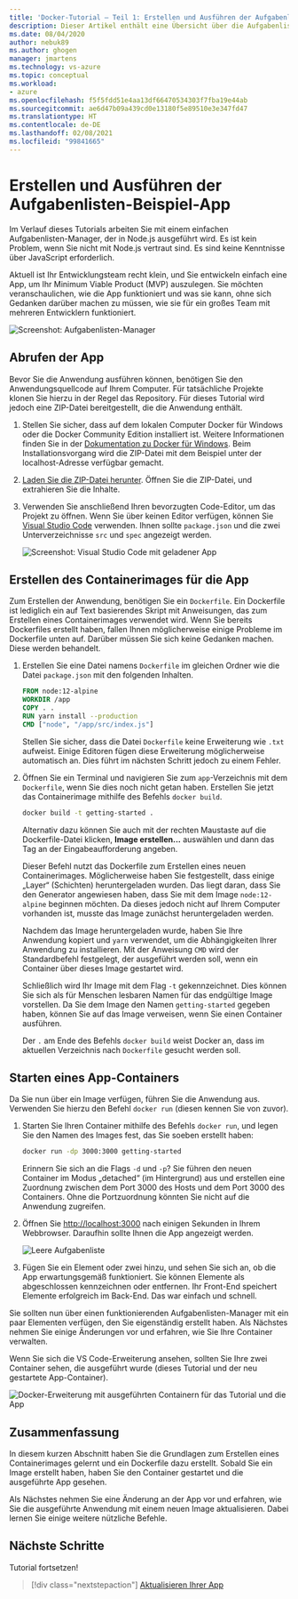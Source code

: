 ```yaml
---
title: 'Docker-Tutorial – Teil 1: Erstellen und Ausführen der Aufgabenlisten-Beispiel-App'
description: Dieser Artikel enthält eine Übersicht über die Aufgabenlisten-Beispiel-App, die in Node.js ausgeführt wird.
ms.date: 08/04/2020
author: nebuk89
ms.author: ghogen
manager: jmartens
ms.technology: vs-azure
ms.topic: conceptual
ms.workload:
- azure
ms.openlocfilehash: f5f5fdd51e4aa13df66470534303f7fba19e44ab
ms.sourcegitcommit: ae6d47b09a439cd0e13180f5e89510e3e347fd47
ms.translationtype: HT
ms.contentlocale: de-DE
ms.lasthandoff: 02/08/2021
ms.locfileid: "99841665"
---
```

# <a name="build-and-run-the-todo-sample-app"></a>Erstellen und Ausführen der Aufgabenlisten-Beispiel-App

Im Verlauf dieses Tutorials arbeiten Sie mit einem einfachen Aufgabenlisten-Manager, der in Node.js ausgeführt wird. Es ist kein Problem, wenn Sie nicht mit Node.js vertraut sind. Es sind keine Kenntnisse über JavaScript erforderlich.

Aktuell ist Ihr Entwicklungsteam recht klein, und Sie entwickeln einfach eine App, um Ihr Minimum Viable Product (MVP) auszulegen. Sie möchten veranschaulichen, wie die App funktioniert und was sie kann, ohne sich Gedanken darüber machen zu müssen, wie sie für ein großes Team mit mehreren Entwicklern funktioniert.

![Screenshot: Aufgabenlisten-Manager](media/todo-list-sample.png)

## <a name="get-the-app"></a>Abrufen der App

Bevor Sie die Anwendung ausführen können, benötigen Sie den Anwendungsquellcode auf Ihrem Computer. Für tatsächliche Projekte klonen Sie hierzu in der Regel das Repository. Für dieses Tutorial wird jedoch eine ZIP-Datei bereitgestellt, die die Anwendung enthält.

1. Stellen Sie sicher, dass auf dem lokalen Computer Docker für Windows oder die Docker Community Edition installiert ist. Weitere Informationen finden Sie in der [Dokumentation zu Docker für Windows](https://docs.docker.com/docker-for-windows/install/). Beim Installationsvorgang wird die ZIP-Datei mit dem Beispiel unter der localhost-Adresse verfügbar gemacht.

1. [Laden Sie die ZIP-Datei herunter](http://localhost/assets/app.zip). Öffnen Sie die ZIP-Datei, und extrahieren Sie die Inhalte.

1. Verwenden Sie anschließend Ihren bevorzugten Code-Editor, um das Projekt zu öffnen. Wenn Sie über keinen Editor verfügen, können Sie [Visual Studio Code](https://code.visualstudio.com/) verwenden. Ihnen sollte `package.json` und die zwei Unterverzeichnisse `src` und `spec` angezeigt werden.

    ![Screenshot: Visual Studio Code mit geladener App](media/ide-screenshot.png)

## <a name="building-the-apps-container-image"></a>Erstellen des Containerimages für die App

Zum Erstellen der Anwendung, benötigen Sie ein `Dockerfile`. Ein Dockerfile ist lediglich ein auf Text basierendes Skript mit Anweisungen, das zum Erstellen eines Containerimages verwendet wird. Wenn Sie bereits Dockerfiles erstellt haben, fallen Ihnen möglicherweise einige Probleme im Dockerfile unten auf. Darüber müssen Sie sich keine Gedanken machen. Diese werden behandelt.

1. Erstellen Sie eine Datei namens `Dockerfile` im gleichen Ordner wie die Datei `package.json` mit den folgenden Inhalten.

    ```dockerfile
    FROM node:12-alpine
    WORKDIR /app
    COPY . .
    RUN yarn install --production
    CMD ["node", "/app/src/index.js"]
    ```

    Stellen Sie sicher, dass die Datei `Dockerfile` keine Erweiterung wie `.txt` aufweist. Einige Editoren fügen diese Erweiterung möglicherweise automatisch an. Dies führt im nächsten Schritt jedoch zu einem Fehler.

1. Öffnen Sie ein Terminal und navigieren Sie zum `app`-Verzeichnis mit dem `Dockerfile`, wenn Sie dies noch nicht getan haben. Erstellen Sie jetzt das Containerimage mithilfe des Befehls `docker build`.

    ```bash
    docker build -t getting-started .
    ```

    Alternativ dazu können Sie auch mit der rechten Maustaste auf die Dockerfile-Datei klicken, **Image erstellen...** auswählen und dann das Tag an der Eingabeaufforderung angeben.

    Dieser Befehl nutzt das Dockerfile zum Erstellen eines neuen Containerimages. Möglicherweise haben Sie festgestellt, dass einige „Layer“ (Schichten) heruntergeladen wurden. Das liegt daran, dass Sie den Generator angewiesen haben, dass Sie mit dem Image `node:12-alpine` beginnen möchten. Da dieses jedoch nicht auf Ihrem Computer vorhanden ist, musste das Image zunächst heruntergeladen werden.

    Nachdem das Image heruntergeladen wurde, haben Sie Ihre Anwendung kopiert und `yarn` verwendet, um die Abhängigkeiten Ihrer Anwendung zu installieren. Mit der Anweisung `CMD` wird der Standardbefehl festgelegt, der ausgeführt werden soll, wenn ein Container über dieses Image gestartet wird.

    Schließlich wird Ihr Image mit dem Flag `-t` gekennzeichnet. Dies können Sie sich als für Menschen lesbaren Namen für das endgültige Image vorstellen. Da Sie dem Image den Namen `getting-started` gegeben haben, können Sie auf das Image verweisen, wenn Sie einen Container ausführen.

    Der `.` am Ende des Befehls `docker build` weist Docker an, dass im aktuellen Verzeichnis nach `Dockerfile` gesucht werden soll.

## <a name="starting-an-app-container"></a>Starten eines App-Containers

Da Sie nun über ein Image verfügen, führen Sie die Anwendung aus. Verwenden Sie hierzu den Befehl `docker run` (diesen kennen Sie von zuvor).

1. Starten Sie Ihren Container mithilfe des Befehls `docker run`, und legen Sie den Namen des Images fest, das Sie soeben erstellt haben:

    ```bash
    docker run -dp 3000:3000 getting-started
    ```

    Erinnern Sie sich an die Flags `-d` und `-p`? Sie führen den neuen Container im Modus „detached“ (im Hintergrund) aus und erstellen eine Zuordnung zwischen dem Port 3000 des Hosts und dem Port 3000 des Containers. Ohne die Portzuordnung könnten Sie nicht auf die Anwendung zugreifen.

1. Öffnen Sie [http://localhost:3000](http://localhost:3000) nach einigen Sekunden in Ihrem Webbrowser.
    Daraufhin sollte Ihnen die App angezeigt werden.

    ![Leere Aufgabenliste](media/todo-list-empty.png)

1. Fügen Sie ein Element oder zwei hinzu, und sehen Sie sich an, ob die App erwartungsgemäß funktioniert. Sie können Elemente als abgeschlossen kennzeichnen oder entfernen. Ihr Front-End speichert Elemente erfolgreich im Back-End. Das war einfach und schnell.

Sie sollten nun über einen funktionierenden Aufgabenlisten-Manager mit ein paar Elementen verfügen, den Sie eigenständig erstellt haben. Als Nächstes nehmen Sie einige Änderungen vor und erfahren, wie Sie Ihre Container verwalten.

Wenn Sie sich die VS Code-Erweiterung ansehen, sollten Sie Ihre zwei Container sehen, die ausgeführt wurde (dieses Tutorial und der neu gestartete App-Container).

![Docker-Erweiterung mit ausgeführten Containern für das Tutorial und die App](media/vs-two-containers.png)

## <a name="recap"></a>Zusammenfassung

In diesem kurzen Abschnitt haben Sie die Grundlagen zum Erstellen eines Containerimages gelernt und ein Dockerfile dazu erstellt. Sobald Sie ein Image erstellt haben, haben Sie den Container gestartet und die ausgeführte App gesehen.

Als Nächstes nehmen Sie eine Änderung an der App vor und erfahren, wie Sie die ausgeführte Anwendung mit einem neuen Image aktualisieren. Dabei lernen Sie einige weitere nützliche Befehle.

## <a name="next-steps"></a>Nächste Schritte

Tutorial fortsetzen!

> [!div class="nextstepaction"]
> [Aktualisieren Ihrer App](update-your-app.md)
